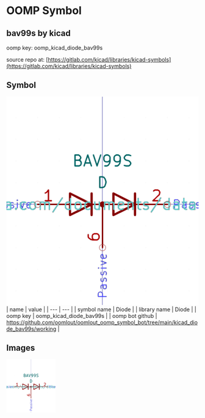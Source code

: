 # OOMP Symbol  
## bav99s  by kicad  
  
oomp key: oomp_kicad_diode_bav99s  
  
source repo at: [https://gitlab.com/kicad/libraries/kicad-symbols](https://gitlab.com/kicad/libraries/kicad-symbols)  
## Symbol  
  
[![working.png](working_600.png)](working.png)  
| name | value | 
| --- | --- | 
| symbol name | Diode | 
| library name | Diode | 
| oomp key | oomp_kicad_diode_bav99s | 
| oomp bot github | https://github.com/oomlout/oomlout_oomp_symbol_bot/tree/main/kicad_diode_bav99s/working | 
## Images  
  
[![working.png](working_140.png)](working.png)  
